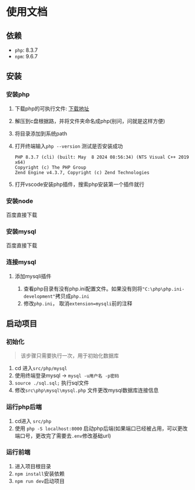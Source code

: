 # 使用文档

## 依赖

- `php`: 8.3.7
- `npm`: 9.6.7

## 安装

### 安装php

1. 下载php的可执行文件: [下载地址](https://windows.php.net/downloads/releases/php-8.3.7-nts-Win32-vs16-x64.zip)

2. 解压到c盘根据路，并将文件夹命名成php(别问，问就是这样方便)

3. 将目录添加到系统path

4. 打开终端输入`php --version` 测试是否安装成功

   ```shell
   PHP 8.3.7 (cli) (built: May  8 2024 08:56:34) (NTS Visual C++ 2019 x64)
   Copyright (c) The PHP Group
   Zend Engine v4.3.7, Copyright (c) Zend Technologies
   ```

5. 打开vscode安装php插件，搜索php安装第一个插件就行

### 安装node

百度直接下载

### 安装mysql

百度直接下载

### 连接mysql

1. 添加mysqli插件

   1. 查看php目录有没有php.ini配置文件。如果没有则将`"C:\php\php.ini-development"`拷贝成`php.ini`
   2. 修改`php.ini`， 取消`extension=mysqli`前的注释

## 启动项目

### 初始化

> 该步骤只需要执行一次，用于初始化数据库

1. cd 进入`src/php/mysql`
2. 使用终端登录mysql -> `mysql -u用户名 -p密码`
3. `source ./sql.sql;` 执行sql文件
4. 修改`src\php\mysql\mysql.php` 文件更改mysql数据库连接信息

### 运行php后端

1. cd进入 `src/php`
2. 使用 `php -S localhost:8000` 启动php后端(如果端口已经被占用，可以更改端口号，更改完了需要去`.env`修改基础url)

### 运行前端

1. 进入项目根目录
2. `npm install`安装依赖
3. `npm run dev`启动项目

